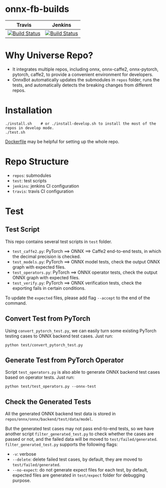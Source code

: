 onnx-fb-builds
========

| Travis | Jenkins |
|--------|---------|
| [![Build Status](https://travis-ci.org/onnxbot/onnx-fb-universe.svg?branch=master)](https://travis-ci.org/onnxbot/onnx-fb-universe) | [![Build Status](https://ci.pytorch.org/jenkins/buildStatus/icon?job=onnx-fb-universe-master)](https://ci.pytorch.org/jenkins/job/onnx-fb-universe-master/) |

# Why Universe Repo?
* It integrates multiple repos, including onnx, onnx-caffe2, onnx-pytorch, pytorch, caffe2, to provide a convenient environment for developers.
* OnnxBot automatically updates the submodules in `repos` folder, runs the tests, and automatically detects the breaking changes from different repos.

# Installation
```shell
./install.sh    # or ./install-develop.sh to install the most of the repos in develop mode.
./test.sh
```
[Dockerfile](https://github.com/houseroad/dockerfiles/blob/master/onnx-docker/onnx-docker-gpu/Dockerfile) may be helpful for setting up the whole repo.

# Repo Structure
* `repos`: submodules
* `test`: test scripts
* `jenkins`: jenkins CI configuration
* `travis`: travis CI configuration

# Test
## Test Script
This repo contains several test scripts in `test` folder.
* `test_caffe2.py`: PyTorch ==> ONNX ==> Caffe2 end-to-end tests, in which the decimal precision is checked.
* `test_models.py`: PyTorch ==> ONNX model tests, check the output ONNX graph with expected files.
* `test_operators.py`: PyTorch ==> ONNX operator tests, check the output ONNX graph with expected files.
* `test_verify.py`: PyTorch ==> ONNX verification tests, check the exporting fails in certain conditions.

To update the `expected` files, please add flag `--accept` to the end of the command.

## Convert Test from PyTorch
Using `convert_pytorch_test.py`, we can easily turn some existing PyTorch testing cases to ONNX backend test cases. Just run:
```shell
python test/convert_pytorch_test.py
```

## Generate Test from PyTorch Operator
Script `test_operators.py` is also able to generate ONNX backend test cases based on operator tests. Just run:
```shell
python test/test_operators.py --onnx-test
```

## Check the Generated Tests
All the generated ONNX backend test data is stored in `repos/onnx/onnx/backend/test/data/model`.

But the generated test cases may not pass end-to-end tests, so we have another script `filter_generated_test.py` to check whether the cases are passed or not, and the failed data will be moved
to `test/failed/generated`.
`filter_generated_test.py` supports the following flags:
* `-v`: verbose
* `--delete`: delete failed test cases, by default, they are moved to `test/failed/generated`.
* `--no-expect`: do not generate expect files for each test, by default, expected files are generated in `test/expect` folder for debugging purpose.
